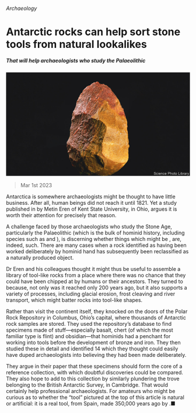 ###### Archaeology

# Antarctic rocks can help sort stone tools from natural lookalikes 

##### That will help archaeologists who study the Palaeolithic 

![image](images/20230304_STP004.jpg) 

> Mar 1st 2023 

Antarctica is somewhere archaeologists might be thought to have little business. After all, human beings did not reach it until 1821. Yet a study published in  by Metin Eren of Kent State University, in Ohio, argues it is worth their attention for precisely that reason.

A challenge faced by those archaeologists who study the Stone Age, particularly the Palaeolithic (which is the bulk of hominid history, including species such as  and ), is discerning whether things which might be , are, indeed, such. There are many cases when a rock identified as having been worked deliberately by hominid hand has subsequently been reclassified as a naturally produced object.

Dr Eren and his colleagues thought it might thus be useful to assemble a library of tool-like rocks from a place where there was no chance that they could have been chipped at by humans or their ancestors. They turned to  because, not only was it reached only 200 years ago, but it also supports a variety of processes, including glacial erosion, frost cleaving and river transport, which might batter rocks into tool-like shapes.

Rather than visit the continent itself, they knocked on the doors of the Polar Rock Repository in Columbus, Ohio’s capital, where thousands of Antarctic rock samples are stored. They used the repository’s database to find specimens made of stuff—especially basalt, chert (of which the most familiar type is flint) and obsidian—that hominids had a penchant for working into tools before the development of bronze and iron. They then studied these in detail and identified 14 which they thought could easily have duped archaeologists into believing they had been made deliberately. 

They argue in their paper that these specimens should form the core of a reference collection, with which doubtful discoveries could be compared. They also hope to add to this collection by similarly plundering the trove belonging to the British Antarctic Survey, in Cambridge. That would certainly help professional archaeologists. For amateurs who might be curious as to whether the “tool” pictured at the top of this article is natural or artificial: it is a real tool, from Spain, made 350,000 years ago by .■


